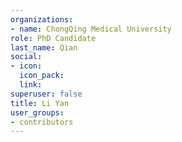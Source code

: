 ```yaml
---
organizations:
- name: ChongQing Medical University
role: PhD Candidate
last_name: Qian
social:
- icon: 
  icon_pack: 
  link: 
superuser: false
title: Li Yan
user_groups:
- contributors
---
```





